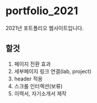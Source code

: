 # portfolio_2021
2021년 포트폴리오 웹사이트입니다.

## 할것 
1. 페이지 전환 효과   
2. 세부페이지 링크 연결(lab, project)
3. header 적용
4. 스크롤 인터랙션(보류)
5. 이력서, 자기소개서 제작